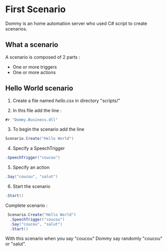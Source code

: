 First Scenario
==============

Dommy is an home automation server who used C# script to create scenarios.

What a scenario
---------------

A scenario is composed of 2 parts :
- One or more triggers
- One or more actions

Hello World scenario
--------------------

1) Create a file named *hello.csx* in directory "scripts/" 

2) In this file add the line : 
```csharp
#r "Dommy.Business.dll"
```
3) To begin the scenario add the line
```csharp
Scenario.Create("Hello World") 
```
4) Specify a SpeechTrigger
```csharp
.SpeechTrigger("coucou") 
```
5) Specify an action
```csharp
.Say("coucou", "salut") 
```
6) Start the scenario
```csharp
.Start() 
```

Complete scenario :
```csharp
 Scenario.Create("Hello World") 
  .SpeechTrigger("coucou") 
  .Say("coucou", "salut") 
  .Start() 

```

With this scenario when you say "coucou" Dommy say randomly "coucou" or "salut".

